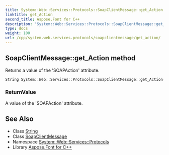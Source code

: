 ```yaml
---
title: System::Web::Services::Protocols::SoapClientMessage::get_Action method
linktitle: get_Action
second_title: Aspose.Font for C++
description: 'System::Web::Services::Protocols::SoapClientMessage::get_Action method. Returns a value of the ''SOAPAction'' attribute in C++.'
type: docs
weight: 100
url: /cpp/system.web.services.protocols/soapclientmessage/get_action/
---
```

## SoapClientMessage::get_Action method


Returns a value of the 'SOAPAction' attribute.

```cpp
String System::Web::Services::Protocols::SoapClientMessage::get_Action() override
```


### ReturnValue

A value of the 'SOAPAction' attribute.

## See Also

* Class [String](../../../system/string/)
* Class [SoapClientMessage](../)
* Namespace [System::Web::Services::Protocols](../../)
* Library [Aspose.Font for C++](../../../)
